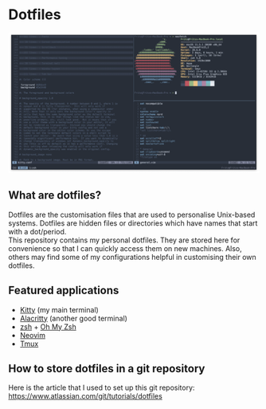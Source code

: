 # Dotfiles
![Example Setup](screenshot.png)

## What are dotfiles?
Dotfiles are the customisation files that are used to personalise Unix-based systems. Dotfiles are hidden files or directories which have names that start with a dot/period.\
This repository contains my personal dotfiles. They are stored here for convenience so that I can quickly access them on new machines. Also, others may find some of my configurations helpful in customising their own dotfiles.

## Featured applications
* [Kitty](https://github.com/kovidgoyal/kitty) (my main terminal)
* [Alacritty](https://github.com/alacritty/alacritty) (another good terminal)
* [zsh](https://www.zsh.org/) + [Oh My Zsh](https://github.com/ohmyzsh/ohmyzsh)
* [Neovim](https://github.com/neovim/neovim)
* [Tmux](https://github.com/tmux/tmux)

## How to store dotfiles in a git repository
Here is the article that I used to set up this git repository: https://www.atlassian.com/git/tutorials/dotfiles
